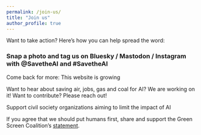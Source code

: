 ```yaml
---
permalink: /join-us/
title: "Join us"
author_profile: true
---
```

Want to take action? Here’s how you can help spread the word:

### Snap a photo and tag us on Bluesky / Mastodon / Instagram with @SavetheAI and #SavetheAI


Come back for more: This website is growing

Want to hear about saving air, jobs, gas and coal for AI? We are working on it! 
Want to contribute? Please reach out!

Support civil society organizations aiming to limit the impact of AI

If you agree that we should put humans first, share and support the Green Screen Coalition’s [statement](https://greenscreen.network/en/blog/within-bounds-limiting-ai-environmental-impact/).
